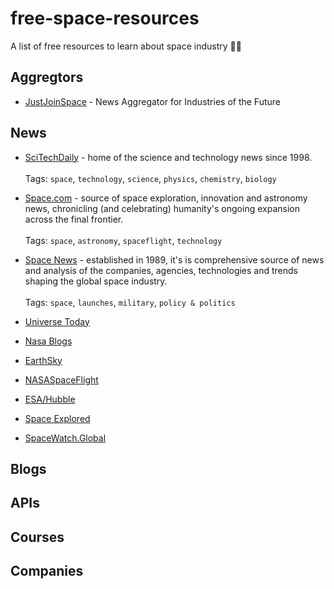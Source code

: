 # free-space-resources
A list of free resources to learn about space industry 🚀🌌

## Aggregtors
- [JustJoinSpace](https://justjoin.space) - News Aggregator for Industries of the Future

## News
- [SciTechDaily](https://scitechdaily.com) - home of the science and technology news since 1998. <br /><br />
  Tags: ```space```, ```technology```, ```science```, ```physics```, ```chemistry```, ```biology```
  
- [Space.com](https://space.com) - source of space exploration, innovation and astronomy news, chronicling (and celebrating) humanity's ongoing expansion across the final frontier.  <br /><br />
  Tags: ```space```, ```astronomy```, ```spaceflight```, ```technology```
  
- [Space News](https://spacenews.com) - established in 1989, it's is comprehensive source of news and analysis of the companies, agencies, technologies and trends shaping the global space industry. <br /><br />
  Tags: ```space```, ```launches```, ```military```, ```policy & politics```
  
- [Universe Today](https://universetoday.com) 
- [Nasa Blogs](https://blogs.nasa.gov) 
- [EarthSky](https://earthsky.org) 
- [NASASpaceFlight](https://www.nasaspaceflight.com) 
- [ESA/Hubble](https://esahubble.org/news/) 
- [Space Explored](https://spaceexplored.com) 
- [SpaceWatch.Global](https://spacewatch.global) 

## Blogs

## APIs

## Courses

## Companies
